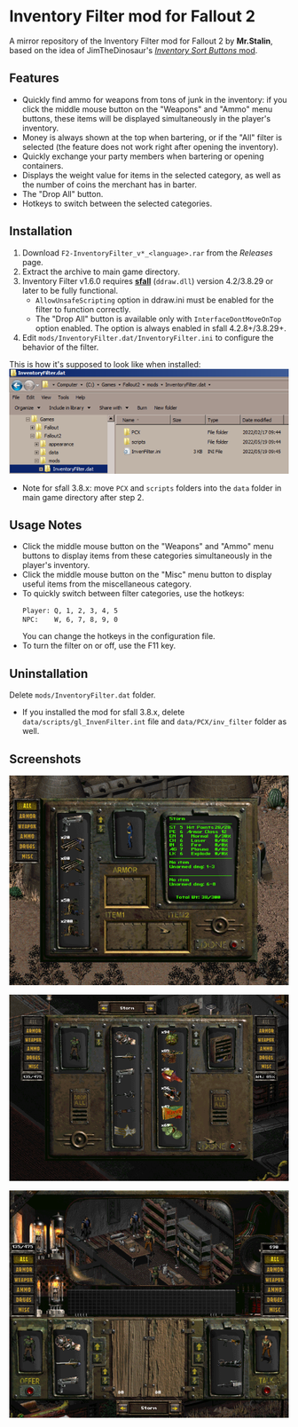 # Inventory Filter mod for Fallout 2

A mirror repository of the Inventory Filter mod for Fallout 2 by **Mr.Stalin**, based on the idea of JimTheDinosaur's [_Inventory Sort Buttons_ mod](https://www.nma-fallout.com/threads/inventory-sort-buttons-mod.203180).

## Features
* Quickly find ammo for weapons from tons of junk in the inventory: if you click the middle mouse button on the "Weapons" and "Ammo" menu buttons, these items will be displayed simultaneously in the player's inventory.
* Money is always shown at the top when bartering, or if the "All" filter is selected (the feature does not work right after opening the inventory).
* Quickly exchange your party members when bartering or opening containers.
* Displays the weight value for items in the selected category, as well as the number of coins the merchant has in barter.
* The "Drop All" button.
* Hotkeys to switch between the selected categories.

## Installation
1. Download `F2-InventoryFilter_v*_<language>.rar` from the _Releases_ page.
2. Extract the archive to main game directory.
3. Inventory Filter v1.6.0 requires [**sfall**](https://github.com/phobos2077/sfall) (`ddraw.dll`) version 4.2/3.8.29 or later to be fully functional.
   * `AllowUnsafeScripting` option in ddraw.ini must be enabled for the filter to function correctly.
   * The "Drop All" button is available only with `InterfaceDontMoveOnTop` option enabled. The option is always enabled in sfall 4.2.8+/3.8.29+.
4. Edit `mods/InventoryFilter.dat/InventoryFilter.ini` to configure the behavior of the filter.

This is how it's supposed to look like when installed:
![installed](pics/installed.png)

* Note for sfall 3.8.x: move `PCX` and `scripts` folders into the `data` folder in main game directory after step 2.

## Usage Notes
* Click the middle mouse button on the "Weapons" and "Ammo" menu buttons to display items from these categories simultaneously in the player's inventory.
* Click the middle mouse button on the "Misc" menu button to display useful items from the miscellaneous category.
* To quickly switch between filter categories, use the hotkeys:
  ```
  Player: Q, 1, 2, 3, 4, 5
  NPC:    W, 6, 7, 8, 9, 0
  ```
  You can change the hotkeys in the configuration file.
* To turn the filter on or off, use the F11 key.

## Uninstallation
Delete `mods/InventoryFilter.dat` folder.
* If you installed the mod for sfall 3.8.x, delete `data/scripts/gl_InvenFilter.int` file and `data/PCX/inv_filter` folder as well.

## Screenshots
![Player's inventory](pics/scr_player_inv.png)

![Opening containers](pics/scr_loot.png)

![Barter screen](pics/scr_barter.png)
